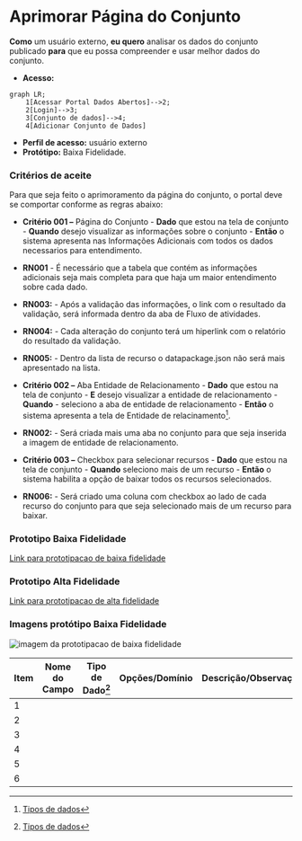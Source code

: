 # Aprimorar Página do Conjunto

**Como** um usuário externo, **eu quero** analisar os dados do conjunto publicado **para** que eu possa compreender e usar melhor dados do conjunto.

- **Acesso:** 

```mermaid
graph LR;
    1[Acessar Portal Dados Abertos]-->2;
    2[Login]-->3;
    3[Conjunto de dados]-->4;
    4[Adicionar Conjunto de Dados]
```

- **Perfil de acesso:** usuário externo
- **Protótipo:** Baixa Fidelidade.

### Critérios de aceite

Para que seja feito o aprimoramento da página do conjunto, o portal deve se comportar conforme as regras abaixo:

- **Critério 001 –** Página do Conjunto
       - **Dado** que estou na tela de conjunto
       - **Quando** desejo visualizar as informações sobre o conjunto
       - **Então** o sistema apresenta nas Informações Adicionais com todos os dados necessarios para entendimento.

- **RN001** - É necessário que a tabela que contém as informações adicionais seja mais completa para que haja um maior entendimento sobre cada dado.
- **RN003:** - Após a validação das informações, o link com o resultado da validação, será informada dentro da aba de Fluxo de atividades.
- **RN004:** - Cada alteração do conjunto terá um hiperlink com o relatório do resultado da validação. 
- **RN005:** - Dentro da lista de recurso o datapackage.json não será mais apresentado na lista.

- **Critério 002 –** Aba Entidade de Relacionamento
	   - **Dado** que estou na tela de conjunto
	   - **E** desejo visualizar a entidade de relacionamento
	   - **Quando** - seleciono a aba de entidade de relacionamento
	   - **Então** o sistema apresenta a tela de Entidade de relacinamento[^1].

- **RN002:** - Será criada mais uma aba no conjunto para que seja inserida a imagem de entidade de relacionamento.


- **Critério 003 –** Checkbox para selecionar recursos
	   - **Dado** que estou na tela de conjunto
	   - **Quando** seleciono mais de um recurso
	   - **Então** o sistema habilita a opção de baixar todos os recursos selecionados.

- **RN006:** - Será criado uma coluna com checkbox ao lado de cada recurso do conjunto para que seja selecionado mais de um recurso para baixar.

### Prototipo Baixa Fidelidade

[Link para prototipacao de baixa fidelidade](link_para_prototipo_baixa_fidelidade)

### Prototipo Alta Fidelidade

[Link para prototipacao de alta fidelidade](link_para_prototipo_alta_fidelidade) 
### Imagens protótipo Baixa Fidelidade

![imagem da prototipacao de baixa fidelidade](/caminho_pasta_imagens)

| Item |                        Nome do Campo                        | Tipo de Dado[^1] | Opções/Domínio |     Descrição/Observações      |
|------|-------------------------------------------------------------|------------------|----------------|--------------------------------|
|    1 |           |            |              |                    |
|    2 |           |            |              |                    |                
|    3 |           |            |              |                    |
|    4 |           |            |              |                    |
|    5 |           |            |              |                    |
|    6 |           |            |              |                    |


[^1]: [Tipos de dados](../../modelos/tipos_dado_formulario_html.md)
